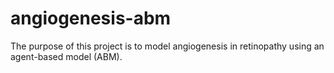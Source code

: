 # angiogenesis-abm

The purpose of this project is to model angiogenesis in retinopathy using an agent-based model (ABM).
